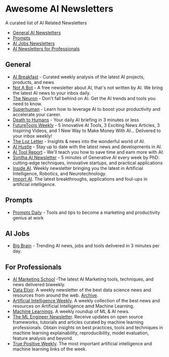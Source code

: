 Awesome AI Newsletters
======================

A curated list of AI Related Newsletters

- [General AI Newsletters](#general)
- [Prompts](#prompts)
- [AI Jobs Newsletters](#ai-jobs)
- [AI Newsletters for Professionals](#for-professionals)


General
--------

- [AI Breakfast](https://aibreakfast.beehiiv.com/?ref=altern.ai) - Curated weekly analysis of the latest AI projects, products, and news
- [Not A Bot](https://www.notabot.tech/?ref=altern.ai) - A free newsletter about AI, that's not written by AI. We bring the latest AI news to your inbox daily.
- [The Neuron](https://theneurondaily.com/subscribe?ref=altern.ai) - Don't fall behind on AI. Get the AI trends and tools you need to know. 
- [Superhuman](https://www.joinsuperhuman.ai/subscribe?ref=altern.ai) - Learn how to leverage AI to boost your productivity and accelerate your career.
- [Death to Humans](https://deathtohumans.beehiiv.com/?ref=altern.ai) - Your daily AI briefing in 3 minutes or less
- [FutureTools Weekly](https://futuretools.beehiiv.com/subscribe?ref=altern.ai) - 5 Innovative AI Tools, 3 Exciting News Articles, 3 Inspiring Videos, and 1 New Way to Make Money With AI... Delivered to your inbox weekly!
- [The Loz Letter](https://www.loz.ai/subscribe?ref=altern.ai) - Insights & news into the wonderful world of AI.
- [AI Hustle](https://aihustle.beehiiv.com/?ref=altern.ai) - Stay up to date with the latest news and developments in AI.
- [AI Tool Report](https://aitoolreport.beehiiv.com/subscribe?ref=altern.ai) - We'll teach you how to save time and earn more with AI. 
- [Syntha AI Newsletter](https://syntha.ai/?ref=altern.ai) - 5 minutes of Generative AI every week by PhD: cutting-edge techniques, innovative startups, and practical applications
- [Inside AI](https://inside.com/ai?ref=altern.ai). Weekly newsletter bringing you the latest in Artificial Intelligence, Robotics, and Neurotechnology.
- [Import AI](https://twitter.us13.list-manage.com/subscribe?u=67bd06787e84d73db24fb0aa5&id=6c9d98ff2c). The latest breakthroughs, applications and foul-ups in artificial intelligence. 


Prompts
--------

- [Prompts Daily](https://www.neatprompts.com/subscribe?ref=altern.ai) - Tools and tips to become a marketing and productivity genius at work


AI Jobs
--------

- [Big Brain](https://www.bigbraindaily.com/subscribe?ref=altern.ai) - Trending AI news, jobs and tools delivered in 3 minutes per day.


For Professionals
--------

- [AI Marketing School](https://aimarketingschool.beehiiv.com/?ref=altern.ai) -The latest AI Marketing tools, techniques, and news delivered biweekly.
- [Data Elixir](https://dataelixir.com/?ref=altern.ai). A weekly newsletter of the best data science news and resources from around the web. [Archive](https://dataelixir.com/newsletters/).
- [Artificial Intelligence Weekly](http://aiweekly.co/?ref=altern.ai). A weekly collection of the best news and resources on Artificial Intelligence amd Machine Learning.
- [Machine Learnings](http://subscribe.machinelearnings.co/?ref=altern.ai). A weekly roundup of ML & AI news.
- [The ML Engineer Newsletter](https://ethical.institute/mle.html?ref=altern.ai). Receive updates on open source frameworks, tutorials and articles curated by machine learning professionals. Obtain insights on best practices, tools and techniques in machine learning explainability, reproducibility, model evaluation, feature analysis and beyond.
- [True Positive Weekly](https://aiweekly.substack.com/?ref=altern.ai). The most important artificial intelligence and machine learning links of the week.



